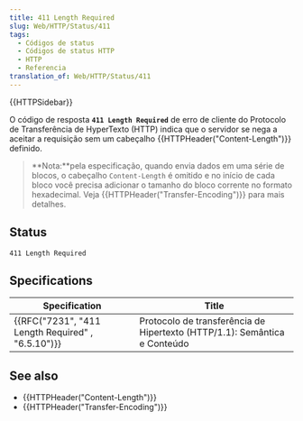 ```yaml
---
title: 411 Length Required
slug: Web/HTTP/Status/411
tags:
  - Códigos de status
  - Códigos de status HTTP
  - HTTP
  - Referencia
translation_of: Web/HTTP/Status/411
---
```

{{HTTPSidebar}}

O código de resposta **`411 Length Required`** de erro de cliente do Protocolo de Transferência de HyperTexto (HTTP) indica que o servidor se nega a aceitar a requisição sem um cabeçalho {{HTTPHeader("Content-Length")}} definido.

> **Nota:**pela especificação, quando envia dados em uma série de blocos, o cabeçalho `Content-Length` é omitido e no início de cada bloco você precisa adicionar o tamanho do bloco corrente no formato hexadecimal. Veja {{HTTPHeader("Transfer-Encoding")}} para mais detalhes.

## Status

```
411 Length Required
```

## Specifications

| Specification                                                    | Title                                                                     |
| ---------------------------------------------------------------- | ------------------------------------------------------------------------- |
| {{RFC("7231", "411 Length Required" , "6.5.10")}} | Protocolo de transferência de Hipertexto (HTTP/1.1): Semântica e Conteúdo |

## See also

- {{HTTPHeader("Content-Length")}}
- {{HTTPHeader("Transfer-Encoding")}}
